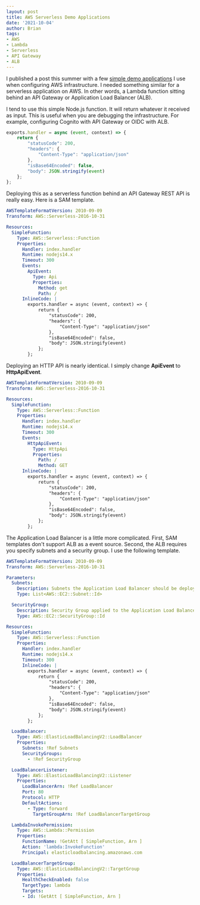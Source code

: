 ```yaml
---
layout: post
title: AWS Serverless Demo Applications
date: '2021-10-04'
author: Brian
tags: 
- AWS
- Lambda
- Serverless
- API Gateway
- ALB
---
```


I published a post this summer with a few [simple demo applications](tbd) I use when configuring AWS infrastructure. I needed something similar for a serverless application on AWS. In other words, a Lambda function sitting behind an API Gateway or Application Load Balancer (ALB). 

I tend to use this simple Node.js function. It will return whatever it received as input. This is useful when you are debugging the infrastructure. For example, configuring Cognito with API Gateway or OIDC with ALB.

```js
exports.handler = async (event, context) => {
    return {
        "statusCode": 200,
        "headers": {
            "Content-Type": "application/json"
        },
        "isBase64Encoded": false,
        "body": JSON.stringify(event) 
    };
};
```

Deploying this as a serverless function behind an API Gateway REST API is really easy. Here is a SAM template. 

```yaml
AWSTemplateFormatVersion: 2010-09-09
Transform: AWS::Serverless-2016-10-31

Resources:
  SimpleFunction:
    Type: AWS::Serverless::Function
    Properties:
      Handler: index.handler
      Runtime: nodejs14.x
      Timeout: 300
      Events:
        ApiEvent:
          Type: Api
          Properties:
            Method: get
            Path: /
      InlineCode: |
        exports.handler = async (event, context) => {
            return {
                "statusCode": 200,
                "headers": {
                    "Content-Type": "application/json"
                },
                "isBase64Encoded": false,
                "body": JSON.stringify(event) 
            };
        };
```

Deploying an HTTP API is nearly identical. I simply change **ApiEvent** to **HttpApiEvent**.

```yaml
AWSTemplateFormatVersion: 2010-09-09
Transform: AWS::Serverless-2016-10-31

Resources:
  SimpleFunction:
    Type: AWS::Serverless::Function
    Properties:
      Handler: index.handler
      Runtime: nodejs14.x
      Timeout: 300
      Events:
        HttpApiEvent:
          Type: HttpApi
          Properties:
            Path: /
            Method: GET
      InlineCode: |
        exports.handler = async (event, context) => {
            return {
                "statusCode": 200,
                "headers": {
                    "Content-Type": "application/json"
                },
                "isBase64Encoded": false,
                "body": JSON.stringify(event) 
            };
        };
```

The Application Load Balancer is a little more complicated. First, SAM templates don't support ALB as a event source. Second, the ALB requires you specify subnets and a security group. I use the following template. 

```yaml
AWSTemplateFormatVersion: 2010-09-09
Transform: AWS::Serverless-2016-10-31

Parameters:
  Subnets:
    Description: Subnets the Application Load Balancer should be deployed in
    Type: List<AWS::EC2::Subnet::Id>

  SecurityGroup:
    Description: Security Group applied to the Application Load Balancer
    Type: AWS::EC2::SecurityGroup::Id

Resources:
  SimpleFunction:
    Type: AWS::Serverless::Function
    Properties:
      Handler: index.handler
      Runtime: nodejs14.x
      Timeout: 300
      InlineCode: |
        exports.handler = async (event, context) => {
            return {
                "statusCode": 200,
                "headers": {
                    "Content-Type": "application/json"
                },
                "isBase64Encoded": false,
                "body": JSON.stringify(event) 
            };
        };

  LoadBalancer:
    Type: AWS::ElasticLoadBalancingV2::LoadBalancer
    Properties:
      Subnets: !Ref Subnets
      SecurityGroups:
        - !Ref SecurityGroup

  LoadBalancerListener:
    Type: AWS::ElasticLoadBalancingV2::Listener
    Properties:
      LoadBalancerArn: !Ref LoadBalancer
      Port: 80
      Protocol: HTTP
      DefaultActions:
        - Type: forward
          TargetGroupArn: !Ref LoadBalancerTargetGroup

  LambdaInvokePermission:
    Type: AWS::Lambda::Permission
    Properties:
      FunctionName: !GetAtt [ SimpleFunction, Arn ] 
      Action: 'lambda:InvokeFunction'
      Principal: elasticloadbalancing.amazonaws.com

  LoadBalancerTargetGroup:
    Type: AWS::ElasticLoadBalancingV2::TargetGroup
    Properties:
      HealthCheckEnabled: false
      TargetType: lambda
      Targets:
      - Id: !GetAtt [ SimpleFunction, Arn ]
```